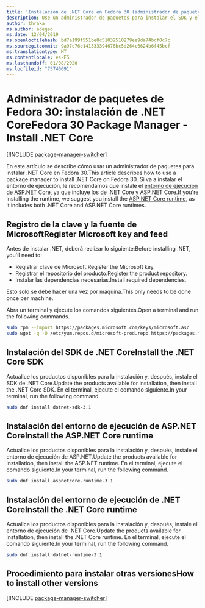 ```yaml
---
title: 'Instalación de .NET Core en Fedora 30 (administrador de paquetes): .NET Core'
description: Use un administrador de paquetes para instalar el SDK y el entorno de ejecución de .NET Core en Fedora 30.
author: thraka
ms.author: adegeo
ms.date: 12/04/2019
ms.openlocfilehash: bd7a199f551be0c51032510279ee9da74bcf0c7c
ms.sourcegitcommit: 9a97c76e141333394676bc5d264c6624b6f45bcf
ms.translationtype: HT
ms.contentlocale: es-ES
ms.lasthandoff: 01/08/2020
ms.locfileid: "75740691"
---
```

# <a name="fedora-30-package-manager---install-net-core"></a><span data-ttu-id="9f913-103">Administrador de paquetes de Fedora 30: instalación de .NET Core</span><span class="sxs-lookup"><span data-stu-id="9f913-103">Fedora 30 Package Manager - Install .NET Core</span></span>

[!INCLUDE [package-manager-switcher](./includes/package-manager-switcher.md)]

<span data-ttu-id="9f913-104">En este artículo se describe cómo usar un administrador de paquetes para instalar .NET Core en Fedora 30.</span><span class="sxs-lookup"><span data-stu-id="9f913-104">This article describes how to use a package manager to install .NET Core on Fedora 30.</span></span> <span data-ttu-id="9f913-105">Si va a instalar el entorno de ejecución, le recomendamos que instale el [entorno de ejecución de ASP.NET Core](#install-the-aspnet-core-runtime), ya que incluye los de .NET Core y ASP.NET Core.</span><span class="sxs-lookup"><span data-stu-id="9f913-105">If you're installing the runtime, we suggest you install the [ASP.NET Core runtime](#install-the-aspnet-core-runtime), as it includes both .NET Core and ASP.NET Core runtimes.</span></span>

## <a name="register-microsoft-key-and-feed"></a><span data-ttu-id="9f913-106">Registro de la clave y la fuente de Microsoft</span><span class="sxs-lookup"><span data-stu-id="9f913-106">Register Microsoft key and feed</span></span>

<span data-ttu-id="9f913-107">Antes de instalar .NET, deberá realizar lo siguiente:</span><span class="sxs-lookup"><span data-stu-id="9f913-107">Before installing .NET, you'll need to:</span></span>

- <span data-ttu-id="9f913-108">Registrar clave de Microsoft.</span><span class="sxs-lookup"><span data-stu-id="9f913-108">Register the Microsoft key.</span></span>
- <span data-ttu-id="9f913-109">Registrar el repositorio del producto.</span><span class="sxs-lookup"><span data-stu-id="9f913-109">Register the product repository.</span></span>
- <span data-ttu-id="9f913-110">Instalar las dependencias necesarias.</span><span class="sxs-lookup"><span data-stu-id="9f913-110">Install required dependencies.</span></span>

<span data-ttu-id="9f913-111">Esto solo se debe hacer una vez por máquina.</span><span class="sxs-lookup"><span data-stu-id="9f913-111">This only needs to be done once per machine.</span></span>

<span data-ttu-id="9f913-112">Abra un terminal y ejecute los comandos siguientes.</span><span class="sxs-lookup"><span data-stu-id="9f913-112">Open a terminal and run the following commands.</span></span>

```bash
sudo rpm --import https://packages.microsoft.com/keys/microsoft.asc
sudo wget -q -O /etc/yum.repos.d/microsoft-prod.repo https://packages.microsoft.com/config/fedora/30/prod.repo
```

## <a name="install-the-net-core-sdk"></a><span data-ttu-id="9f913-113">Instalación del SDK de .NET Core</span><span class="sxs-lookup"><span data-stu-id="9f913-113">Install the .NET Core SDK</span></span>

<span data-ttu-id="9f913-114">Actualice los productos disponibles para la instalación y, después, instale el SDK de .NET Core.</span><span class="sxs-lookup"><span data-stu-id="9f913-114">Update the products available for installation, then install the .NET Core SDK.</span></span> <span data-ttu-id="9f913-115">En el terminal, ejecute el comando siguiente.</span><span class="sxs-lookup"><span data-stu-id="9f913-115">In your terminal, run the following command.</span></span>

```bash
sudo dnf install dotnet-sdk-3.1
```

## <a name="install-the-aspnet-core-runtime"></a><span data-ttu-id="9f913-116">Instalación del entorno de ejecución de ASP.NET Core</span><span class="sxs-lookup"><span data-stu-id="9f913-116">Install the ASP.NET Core runtime</span></span>

<span data-ttu-id="9f913-117">Actualice los productos disponibles para la instalación y, después, instale el entorno de ejecución de ASP.NET.</span><span class="sxs-lookup"><span data-stu-id="9f913-117">Update the products available for installation, then install the ASP.NET runtime.</span></span> <span data-ttu-id="9f913-118">En el terminal, ejecute el comando siguiente.</span><span class="sxs-lookup"><span data-stu-id="9f913-118">In your terminal, run the following command.</span></span>

```bash
sudo dnf install aspnetcore-runtime-3.1
```

## <a name="install-the-net-core-runtime"></a><span data-ttu-id="9f913-119">Instalación del entorno de ejecución de .NET Core</span><span class="sxs-lookup"><span data-stu-id="9f913-119">Install the .NET Core runtime</span></span>

<span data-ttu-id="9f913-120">Actualice los productos disponibles para la instalación y, después, instale el entorno de ejecución de .NET Core.</span><span class="sxs-lookup"><span data-stu-id="9f913-120">Update the products available for installation, then install the .NET Core runtime.</span></span> <span data-ttu-id="9f913-121">En el terminal, ejecute el comando siguiente.</span><span class="sxs-lookup"><span data-stu-id="9f913-121">In your terminal, run the following command.</span></span>

```bash
sudo dnf install dotnet-runtime-3.1
```

## <a name="how-to-install-other-versions"></a><span data-ttu-id="9f913-122">Procedimiento para instalar otras versiones</span><span class="sxs-lookup"><span data-stu-id="9f913-122">How to install other versions</span></span>

[!INCLUDE [package-manager-switcher](./includes/package-manager-heading-hack-pkgname.md)]
